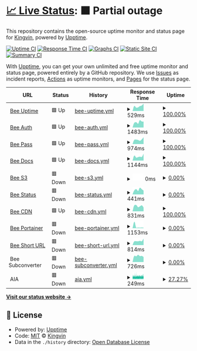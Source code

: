 # [📈 Live Status](https://uptime.tob.ee): <!--live status--> **🟧 Partial outage**

This repository contains the open-source uptime monitor and status page for [Kingvin](https://uptime.tob.ee), powered by [Upptime](https://github.com/upptime/upptime).

[![Uptime CI](https://github.com/dongqw/upptime/workflows/Uptime%20CI/badge.svg)](https://github.com/dongqw/upptime/actions?query=workflow%3A%22Uptime+CI%22)
[![Response Time CI](https://github.com/dongqw/upptime/workflows/Response%20Time%20CI/badge.svg)](https://github.com/dongqw/upptime/actions?query=workflow%3A%22Response+Time+CI%22)
[![Graphs CI](https://github.com/dongqw/upptime/workflows/Graphs%20CI/badge.svg)](https://github.com/dongqw/upptime/actions?query=workflow%3A%22Graphs+CI%22)
[![Static Site CI](https://github.com/dongqw/upptime/workflows/Static%20Site%20CI/badge.svg)](https://github.com/dongqw/upptime/actions?query=workflow%3A%22Static+Site+CI%22)
[![Summary CI](https://github.com/dongqw/upptime/workflows/Summary%20CI/badge.svg)](https://github.com/dongqw/upptime/actions?query=workflow%3A%22Summary+CI%22)

With [Upptime](https://upptime.js.org), you can get your own unlimited and free uptime monitor and status page, powered entirely by a GitHub repository. We use [Issues](https://github.com/dongqw/upptime/issues) as incident reports, [Actions](https://github.com/dongqw/upptime/actions) as uptime monitors, and [Pages](https://uptime.tob.ee) for the status page.

<!--start: status pages-->
<!-- This summary is generated by Upptime (https://github.com/upptime/upptime) -->
<!-- Do not edit this manually, your changes will be overwritten -->
<!-- prettier-ignore -->
| URL | Status | History | Response Time | Uptime |
| --- | ------ | ------- | ------------- | ------ |
| <img alt="" src="https://icons.duckduckgo.com/ip3/uptime.tob.ee.ico" height="13"> [Bee Uptime](https://uptime.tob.ee) | 🟩 Up | [bee-uptime.yml](https://github.com/dongqw/upptime/commits/HEAD/history/bee-uptime.yml) | <details><summary><img alt="Response time graph" src="./graphs/bee-uptime/response-time-week.png" height="20"> 529ms</summary><br><a href="https://uptime.tob.ee/history/bee-uptime"><img alt="Response time 538" src="https://img.shields.io/endpoint?url=https%3A%2F%2Fraw.githubusercontent.com%2Fdongqw%2Fupptime%2FHEAD%2Fapi%2Fbee-uptime%2Fresponse-time.json"></a><br><a href="https://uptime.tob.ee/history/bee-uptime"><img alt="24-hour response time 794" src="https://img.shields.io/endpoint?url=https%3A%2F%2Fraw.githubusercontent.com%2Fdongqw%2Fupptime%2FHEAD%2Fapi%2Fbee-uptime%2Fresponse-time-day.json"></a><br><a href="https://uptime.tob.ee/history/bee-uptime"><img alt="7-day response time 529" src="https://img.shields.io/endpoint?url=https%3A%2F%2Fraw.githubusercontent.com%2Fdongqw%2Fupptime%2FHEAD%2Fapi%2Fbee-uptime%2Fresponse-time-week.json"></a><br><a href="https://uptime.tob.ee/history/bee-uptime"><img alt="30-day response time 532" src="https://img.shields.io/endpoint?url=https%3A%2F%2Fraw.githubusercontent.com%2Fdongqw%2Fupptime%2FHEAD%2Fapi%2Fbee-uptime%2Fresponse-time-month.json"></a><br><a href="https://uptime.tob.ee/history/bee-uptime"><img alt="1-year response time 582" src="https://img.shields.io/endpoint?url=https%3A%2F%2Fraw.githubusercontent.com%2Fdongqw%2Fupptime%2FHEAD%2Fapi%2Fbee-uptime%2Fresponse-time-year.json"></a></details> | <details><summary><a href="https://uptime.tob.ee/history/bee-uptime">100.00%</a></summary><a href="https://uptime.tob.ee/history/bee-uptime"><img alt="All-time uptime 100.00%" src="https://img.shields.io/endpoint?url=https%3A%2F%2Fraw.githubusercontent.com%2Fdongqw%2Fupptime%2FHEAD%2Fapi%2Fbee-uptime%2Fuptime.json"></a><br><a href="https://uptime.tob.ee/history/bee-uptime"><img alt="24-hour uptime 100.00%" src="https://img.shields.io/endpoint?url=https%3A%2F%2Fraw.githubusercontent.com%2Fdongqw%2Fupptime%2FHEAD%2Fapi%2Fbee-uptime%2Fuptime-day.json"></a><br><a href="https://uptime.tob.ee/history/bee-uptime"><img alt="7-day uptime 100.00%" src="https://img.shields.io/endpoint?url=https%3A%2F%2Fraw.githubusercontent.com%2Fdongqw%2Fupptime%2FHEAD%2Fapi%2Fbee-uptime%2Fuptime-week.json"></a><br><a href="https://uptime.tob.ee/history/bee-uptime"><img alt="30-day uptime 100.00%" src="https://img.shields.io/endpoint?url=https%3A%2F%2Fraw.githubusercontent.com%2Fdongqw%2Fupptime%2FHEAD%2Fapi%2Fbee-uptime%2Fuptime-month.json"></a><br><a href="https://uptime.tob.ee/history/bee-uptime"><img alt="1-year uptime 100.00%" src="https://img.shields.io/endpoint?url=https%3A%2F%2Fraw.githubusercontent.com%2Fdongqw%2Fupptime%2FHEAD%2Fapi%2Fbee-uptime%2Fuptime-year.json"></a></details>
| <img alt="" src="https://icons.duckduckgo.com/ip3/auth.tob.ee.ico" height="13"> [Bee Auth](https://auth.tob.ee) | 🟩 Up | [bee-auth.yml](https://github.com/dongqw/upptime/commits/HEAD/history/bee-auth.yml) | <details><summary><img alt="Response time graph" src="./graphs/bee-auth/response-time-week.png" height="20"> 1483ms</summary><br><a href="https://uptime.tob.ee/history/bee-auth"><img alt="Response time 1384" src="https://img.shields.io/endpoint?url=https%3A%2F%2Fraw.githubusercontent.com%2Fdongqw%2Fupptime%2FHEAD%2Fapi%2Fbee-auth%2Fresponse-time.json"></a><br><a href="https://uptime.tob.ee/history/bee-auth"><img alt="24-hour response time 1588" src="https://img.shields.io/endpoint?url=https%3A%2F%2Fraw.githubusercontent.com%2Fdongqw%2Fupptime%2FHEAD%2Fapi%2Fbee-auth%2Fresponse-time-day.json"></a><br><a href="https://uptime.tob.ee/history/bee-auth"><img alt="7-day response time 1483" src="https://img.shields.io/endpoint?url=https%3A%2F%2Fraw.githubusercontent.com%2Fdongqw%2Fupptime%2FHEAD%2Fapi%2Fbee-auth%2Fresponse-time-week.json"></a><br><a href="https://uptime.tob.ee/history/bee-auth"><img alt="30-day response time 1804" src="https://img.shields.io/endpoint?url=https%3A%2F%2Fraw.githubusercontent.com%2Fdongqw%2Fupptime%2FHEAD%2Fapi%2Fbee-auth%2Fresponse-time-month.json"></a><br><a href="https://uptime.tob.ee/history/bee-auth"><img alt="1-year response time 1484" src="https://img.shields.io/endpoint?url=https%3A%2F%2Fraw.githubusercontent.com%2Fdongqw%2Fupptime%2FHEAD%2Fapi%2Fbee-auth%2Fresponse-time-year.json"></a></details> | <details><summary><a href="https://uptime.tob.ee/history/bee-auth">100.00%</a></summary><a href="https://uptime.tob.ee/history/bee-auth"><img alt="All-time uptime 75.84%" src="https://img.shields.io/endpoint?url=https%3A%2F%2Fraw.githubusercontent.com%2Fdongqw%2Fupptime%2FHEAD%2Fapi%2Fbee-auth%2Fuptime.json"></a><br><a href="https://uptime.tob.ee/history/bee-auth"><img alt="24-hour uptime 100.00%" src="https://img.shields.io/endpoint?url=https%3A%2F%2Fraw.githubusercontent.com%2Fdongqw%2Fupptime%2FHEAD%2Fapi%2Fbee-auth%2Fuptime-day.json"></a><br><a href="https://uptime.tob.ee/history/bee-auth"><img alt="7-day uptime 100.00%" src="https://img.shields.io/endpoint?url=https%3A%2F%2Fraw.githubusercontent.com%2Fdongqw%2Fupptime%2FHEAD%2Fapi%2Fbee-auth%2Fuptime-week.json"></a><br><a href="https://uptime.tob.ee/history/bee-auth"><img alt="30-day uptime 100.00%" src="https://img.shields.io/endpoint?url=https%3A%2F%2Fraw.githubusercontent.com%2Fdongqw%2Fupptime%2FHEAD%2Fapi%2Fbee-auth%2Fuptime-month.json"></a><br><a href="https://uptime.tob.ee/history/bee-auth"><img alt="1-year uptime 70.67%" src="https://img.shields.io/endpoint?url=https%3A%2F%2Fraw.githubusercontent.com%2Fdongqw%2Fupptime%2FHEAD%2Fapi%2Fbee-auth%2Fuptime-year.json"></a></details>
| <img alt="" src="https://icons.duckduckgo.com/ip3/pass.tob.ee.ico" height="13"> [Bee Pass](https://pass.tob.ee) | 🟩 Up | [bee-pass.yml](https://github.com/dongqw/upptime/commits/HEAD/history/bee-pass.yml) | <details><summary><img alt="Response time graph" src="./graphs/bee-pass/response-time-week.png" height="20"> 974ms</summary><br><a href="https://uptime.tob.ee/history/bee-pass"><img alt="Response time 1033" src="https://img.shields.io/endpoint?url=https%3A%2F%2Fraw.githubusercontent.com%2Fdongqw%2Fupptime%2FHEAD%2Fapi%2Fbee-pass%2Fresponse-time.json"></a><br><a href="https://uptime.tob.ee/history/bee-pass"><img alt="24-hour response time 1461" src="https://img.shields.io/endpoint?url=https%3A%2F%2Fraw.githubusercontent.com%2Fdongqw%2Fupptime%2FHEAD%2Fapi%2Fbee-pass%2Fresponse-time-day.json"></a><br><a href="https://uptime.tob.ee/history/bee-pass"><img alt="7-day response time 974" src="https://img.shields.io/endpoint?url=https%3A%2F%2Fraw.githubusercontent.com%2Fdongqw%2Fupptime%2FHEAD%2Fapi%2Fbee-pass%2Fresponse-time-week.json"></a><br><a href="https://uptime.tob.ee/history/bee-pass"><img alt="30-day response time 1041" src="https://img.shields.io/endpoint?url=https%3A%2F%2Fraw.githubusercontent.com%2Fdongqw%2Fupptime%2FHEAD%2Fapi%2Fbee-pass%2Fresponse-time-month.json"></a><br><a href="https://uptime.tob.ee/history/bee-pass"><img alt="1-year response time 1146" src="https://img.shields.io/endpoint?url=https%3A%2F%2Fraw.githubusercontent.com%2Fdongqw%2Fupptime%2FHEAD%2Fapi%2Fbee-pass%2Fresponse-time-year.json"></a></details> | <details><summary><a href="https://uptime.tob.ee/history/bee-pass">100.00%</a></summary><a href="https://uptime.tob.ee/history/bee-pass"><img alt="All-time uptime 99.48%" src="https://img.shields.io/endpoint?url=https%3A%2F%2Fraw.githubusercontent.com%2Fdongqw%2Fupptime%2FHEAD%2Fapi%2Fbee-pass%2Fuptime.json"></a><br><a href="https://uptime.tob.ee/history/bee-pass"><img alt="24-hour uptime 100.00%" src="https://img.shields.io/endpoint?url=https%3A%2F%2Fraw.githubusercontent.com%2Fdongqw%2Fupptime%2FHEAD%2Fapi%2Fbee-pass%2Fuptime-day.json"></a><br><a href="https://uptime.tob.ee/history/bee-pass"><img alt="7-day uptime 100.00%" src="https://img.shields.io/endpoint?url=https%3A%2F%2Fraw.githubusercontent.com%2Fdongqw%2Fupptime%2FHEAD%2Fapi%2Fbee-pass%2Fuptime-week.json"></a><br><a href="https://uptime.tob.ee/history/bee-pass"><img alt="30-day uptime 100.00%" src="https://img.shields.io/endpoint?url=https%3A%2F%2Fraw.githubusercontent.com%2Fdongqw%2Fupptime%2FHEAD%2Fapi%2Fbee-pass%2Fuptime-month.json"></a><br><a href="https://uptime.tob.ee/history/bee-pass"><img alt="1-year uptime 99.83%" src="https://img.shields.io/endpoint?url=https%3A%2F%2Fraw.githubusercontent.com%2Fdongqw%2Fupptime%2FHEAD%2Fapi%2Fbee-pass%2Fuptime-year.json"></a></details>
| <img alt="" src="https://icons.duckduckgo.com/ip3/docs.tob.ee.ico" height="13"> [Bee Docs](https://docs.tob.ee) | 🟩 Up | [bee-docs.yml](https://github.com/dongqw/upptime/commits/HEAD/history/bee-docs.yml) | <details><summary><img alt="Response time graph" src="./graphs/bee-docs/response-time-week.png" height="20"> 1144ms</summary><br><a href="https://uptime.tob.ee/history/bee-docs"><img alt="Response time 936" src="https://img.shields.io/endpoint?url=https%3A%2F%2Fraw.githubusercontent.com%2Fdongqw%2Fupptime%2FHEAD%2Fapi%2Fbee-docs%2Fresponse-time.json"></a><br><a href="https://uptime.tob.ee/history/bee-docs"><img alt="24-hour response time 1828" src="https://img.shields.io/endpoint?url=https%3A%2F%2Fraw.githubusercontent.com%2Fdongqw%2Fupptime%2FHEAD%2Fapi%2Fbee-docs%2Fresponse-time-day.json"></a><br><a href="https://uptime.tob.ee/history/bee-docs"><img alt="7-day response time 1144" src="https://img.shields.io/endpoint?url=https%3A%2F%2Fraw.githubusercontent.com%2Fdongqw%2Fupptime%2FHEAD%2Fapi%2Fbee-docs%2Fresponse-time-week.json"></a><br><a href="https://uptime.tob.ee/history/bee-docs"><img alt="30-day response time 1130" src="https://img.shields.io/endpoint?url=https%3A%2F%2Fraw.githubusercontent.com%2Fdongqw%2Fupptime%2FHEAD%2Fapi%2Fbee-docs%2Fresponse-time-month.json"></a><br><a href="https://uptime.tob.ee/history/bee-docs"><img alt="1-year response time 1030" src="https://img.shields.io/endpoint?url=https%3A%2F%2Fraw.githubusercontent.com%2Fdongqw%2Fupptime%2FHEAD%2Fapi%2Fbee-docs%2Fresponse-time-year.json"></a></details> | <details><summary><a href="https://uptime.tob.ee/history/bee-docs">100.00%</a></summary><a href="https://uptime.tob.ee/history/bee-docs"><img alt="All-time uptime 99.28%" src="https://img.shields.io/endpoint?url=https%3A%2F%2Fraw.githubusercontent.com%2Fdongqw%2Fupptime%2FHEAD%2Fapi%2Fbee-docs%2Fuptime.json"></a><br><a href="https://uptime.tob.ee/history/bee-docs"><img alt="24-hour uptime 100.00%" src="https://img.shields.io/endpoint?url=https%3A%2F%2Fraw.githubusercontent.com%2Fdongqw%2Fupptime%2FHEAD%2Fapi%2Fbee-docs%2Fuptime-day.json"></a><br><a href="https://uptime.tob.ee/history/bee-docs"><img alt="7-day uptime 100.00%" src="https://img.shields.io/endpoint?url=https%3A%2F%2Fraw.githubusercontent.com%2Fdongqw%2Fupptime%2FHEAD%2Fapi%2Fbee-docs%2Fuptime-week.json"></a><br><a href="https://uptime.tob.ee/history/bee-docs"><img alt="30-day uptime 100.00%" src="https://img.shields.io/endpoint?url=https%3A%2F%2Fraw.githubusercontent.com%2Fdongqw%2Fupptime%2FHEAD%2Fapi%2Fbee-docs%2Fuptime-month.json"></a><br><a href="https://uptime.tob.ee/history/bee-docs"><img alt="1-year uptime 99.58%" src="https://img.shields.io/endpoint?url=https%3A%2F%2Fraw.githubusercontent.com%2Fdongqw%2Fupptime%2FHEAD%2Fapi%2Fbee-docs%2Fuptime-year.json"></a></details>
| <img alt="" src="https://icons.duckduckgo.com/ip3/s3.tob.ee.ico" height="13"> [Bee S3](https://s3.tob.ee) | 🟥 Down | [bee-s3.yml](https://github.com/dongqw/upptime/commits/HEAD/history/bee-s3.yml) | <details><summary><img alt="Response time graph" src="./graphs/bee-s3/response-time-week.png" height="20"> 0ms</summary><br><a href="https://uptime.tob.ee/history/bee-s3"><img alt="Response time 778" src="https://img.shields.io/endpoint?url=https%3A%2F%2Fraw.githubusercontent.com%2Fdongqw%2Fupptime%2FHEAD%2Fapi%2Fbee-s3%2Fresponse-time.json"></a><br><a href="https://uptime.tob.ee/history/bee-s3"><img alt="24-hour response time 0" src="https://img.shields.io/endpoint?url=https%3A%2F%2Fraw.githubusercontent.com%2Fdongqw%2Fupptime%2FHEAD%2Fapi%2Fbee-s3%2Fresponse-time-day.json"></a><br><a href="https://uptime.tob.ee/history/bee-s3"><img alt="7-day response time 0" src="https://img.shields.io/endpoint?url=https%3A%2F%2Fraw.githubusercontent.com%2Fdongqw%2Fupptime%2FHEAD%2Fapi%2Fbee-s3%2Fresponse-time-week.json"></a><br><a href="https://uptime.tob.ee/history/bee-s3"><img alt="30-day response time 0" src="https://img.shields.io/endpoint?url=https%3A%2F%2Fraw.githubusercontent.com%2Fdongqw%2Fupptime%2FHEAD%2Fapi%2Fbee-s3%2Fresponse-time-month.json"></a><br><a href="https://uptime.tob.ee/history/bee-s3"><img alt="1-year response time 849" src="https://img.shields.io/endpoint?url=https%3A%2F%2Fraw.githubusercontent.com%2Fdongqw%2Fupptime%2FHEAD%2Fapi%2Fbee-s3%2Fresponse-time-year.json"></a></details> | <details><summary><a href="https://uptime.tob.ee/history/bee-s3">0.00%</a></summary><a href="https://uptime.tob.ee/history/bee-s3"><img alt="All-time uptime 0.00%" src="https://img.shields.io/endpoint?url=https%3A%2F%2Fraw.githubusercontent.com%2Fdongqw%2Fupptime%2FHEAD%2Fapi%2Fbee-s3%2Fuptime.json"></a><br><a href="https://uptime.tob.ee/history/bee-s3"><img alt="24-hour uptime 0.00%" src="https://img.shields.io/endpoint?url=https%3A%2F%2Fraw.githubusercontent.com%2Fdongqw%2Fupptime%2FHEAD%2Fapi%2Fbee-s3%2Fuptime-day.json"></a><br><a href="https://uptime.tob.ee/history/bee-s3"><img alt="7-day uptime 0.00%" src="https://img.shields.io/endpoint?url=https%3A%2F%2Fraw.githubusercontent.com%2Fdongqw%2Fupptime%2FHEAD%2Fapi%2Fbee-s3%2Fuptime-week.json"></a><br><a href="https://uptime.tob.ee/history/bee-s3"><img alt="30-day uptime 7.96%" src="https://img.shields.io/endpoint?url=https%3A%2F%2Fraw.githubusercontent.com%2Fdongqw%2Fupptime%2FHEAD%2Fapi%2Fbee-s3%2Fuptime-month.json"></a><br><a href="https://uptime.tob.ee/history/bee-s3"><img alt="1-year uptime 0.00%" src="https://img.shields.io/endpoint?url=https%3A%2F%2Fraw.githubusercontent.com%2Fdongqw%2Fupptime%2FHEAD%2Fapi%2Fbee-s3%2Fuptime-year.json"></a></details>
| <img alt="" src="https://icons.duckduckgo.com/ip3/status.tob.ee.ico" height="13"> [Bee Status](https://status.tob.ee) | 🟥 Down | [bee-status.yml](https://github.com/dongqw/upptime/commits/HEAD/history/bee-status.yml) | <details><summary><img alt="Response time graph" src="./graphs/bee-status/response-time-week.png" height="20"> 441ms</summary><br><a href="https://uptime.tob.ee/history/bee-status"><img alt="Response time 763" src="https://img.shields.io/endpoint?url=https%3A%2F%2Fraw.githubusercontent.com%2Fdongqw%2Fupptime%2FHEAD%2Fapi%2Fbee-status%2Fresponse-time.json"></a><br><a href="https://uptime.tob.ee/history/bee-status"><img alt="24-hour response time 354" src="https://img.shields.io/endpoint?url=https%3A%2F%2Fraw.githubusercontent.com%2Fdongqw%2Fupptime%2FHEAD%2Fapi%2Fbee-status%2Fresponse-time-day.json"></a><br><a href="https://uptime.tob.ee/history/bee-status"><img alt="7-day response time 441" src="https://img.shields.io/endpoint?url=https%3A%2F%2Fraw.githubusercontent.com%2Fdongqw%2Fupptime%2FHEAD%2Fapi%2Fbee-status%2Fresponse-time-week.json"></a><br><a href="https://uptime.tob.ee/history/bee-status"><img alt="30-day response time 619" src="https://img.shields.io/endpoint?url=https%3A%2F%2Fraw.githubusercontent.com%2Fdongqw%2Fupptime%2FHEAD%2Fapi%2Fbee-status%2Fresponse-time-month.json"></a><br><a href="https://uptime.tob.ee/history/bee-status"><img alt="1-year response time 803" src="https://img.shields.io/endpoint?url=https%3A%2F%2Fraw.githubusercontent.com%2Fdongqw%2Fupptime%2FHEAD%2Fapi%2Fbee-status%2Fresponse-time-year.json"></a></details> | <details><summary><a href="https://uptime.tob.ee/history/bee-status">0.00%</a></summary><a href="https://uptime.tob.ee/history/bee-status"><img alt="All-time uptime 78.29%" src="https://img.shields.io/endpoint?url=https%3A%2F%2Fraw.githubusercontent.com%2Fdongqw%2Fupptime%2FHEAD%2Fapi%2Fbee-status%2Fuptime.json"></a><br><a href="https://uptime.tob.ee/history/bee-status"><img alt="24-hour uptime 0.00%" src="https://img.shields.io/endpoint?url=https%3A%2F%2Fraw.githubusercontent.com%2Fdongqw%2Fupptime%2FHEAD%2Fapi%2Fbee-status%2Fuptime-day.json"></a><br><a href="https://uptime.tob.ee/history/bee-status"><img alt="7-day uptime 0.00%" src="https://img.shields.io/endpoint?url=https%3A%2F%2Fraw.githubusercontent.com%2Fdongqw%2Fupptime%2FHEAD%2Fapi%2Fbee-status%2Fuptime-week.json"></a><br><a href="https://uptime.tob.ee/history/bee-status"><img alt="30-day uptime 7.96%" src="https://img.shields.io/endpoint?url=https%3A%2F%2Fraw.githubusercontent.com%2Fdongqw%2Fupptime%2FHEAD%2Fapi%2Fbee-status%2Fuptime-month.json"></a><br><a href="https://uptime.tob.ee/history/bee-status"><img alt="1-year uptime 72.25%" src="https://img.shields.io/endpoint?url=https%3A%2F%2Fraw.githubusercontent.com%2Fdongqw%2Fupptime%2FHEAD%2Fapi%2Fbee-status%2Fuptime-year.json"></a></details>
| <img alt="" src="https://icons.duckduckgo.com/ip3/cdn.tob.ee.ico" height="13"> [Bee CDN](https://cdn.tob.ee) | 🟩 Up | [bee-cdn.yml](https://github.com/dongqw/upptime/commits/HEAD/history/bee-cdn.yml) | <details><summary><img alt="Response time graph" src="./graphs/bee-cdn/response-time-week.png" height="20"> 831ms</summary><br><a href="https://uptime.tob.ee/history/bee-cdn"><img alt="Response time 927" src="https://img.shields.io/endpoint?url=https%3A%2F%2Fraw.githubusercontent.com%2Fdongqw%2Fupptime%2FHEAD%2Fapi%2Fbee-cdn%2Fresponse-time.json"></a><br><a href="https://uptime.tob.ee/history/bee-cdn"><img alt="24-hour response time 603" src="https://img.shields.io/endpoint?url=https%3A%2F%2Fraw.githubusercontent.com%2Fdongqw%2Fupptime%2FHEAD%2Fapi%2Fbee-cdn%2Fresponse-time-day.json"></a><br><a href="https://uptime.tob.ee/history/bee-cdn"><img alt="7-day response time 831" src="https://img.shields.io/endpoint?url=https%3A%2F%2Fraw.githubusercontent.com%2Fdongqw%2Fupptime%2FHEAD%2Fapi%2Fbee-cdn%2Fresponse-time-week.json"></a><br><a href="https://uptime.tob.ee/history/bee-cdn"><img alt="30-day response time 873" src="https://img.shields.io/endpoint?url=https%3A%2F%2Fraw.githubusercontent.com%2Fdongqw%2Fupptime%2FHEAD%2Fapi%2Fbee-cdn%2Fresponse-time-month.json"></a><br><a href="https://uptime.tob.ee/history/bee-cdn"><img alt="1-year response time 985" src="https://img.shields.io/endpoint?url=https%3A%2F%2Fraw.githubusercontent.com%2Fdongqw%2Fupptime%2FHEAD%2Fapi%2Fbee-cdn%2Fresponse-time-year.json"></a></details> | <details><summary><a href="https://uptime.tob.ee/history/bee-cdn">100.00%</a></summary><a href="https://uptime.tob.ee/history/bee-cdn"><img alt="All-time uptime 99.47%" src="https://img.shields.io/endpoint?url=https%3A%2F%2Fraw.githubusercontent.com%2Fdongqw%2Fupptime%2FHEAD%2Fapi%2Fbee-cdn%2Fuptime.json"></a><br><a href="https://uptime.tob.ee/history/bee-cdn"><img alt="24-hour uptime 100.00%" src="https://img.shields.io/endpoint?url=https%3A%2F%2Fraw.githubusercontent.com%2Fdongqw%2Fupptime%2FHEAD%2Fapi%2Fbee-cdn%2Fuptime-day.json"></a><br><a href="https://uptime.tob.ee/history/bee-cdn"><img alt="7-day uptime 100.00%" src="https://img.shields.io/endpoint?url=https%3A%2F%2Fraw.githubusercontent.com%2Fdongqw%2Fupptime%2FHEAD%2Fapi%2Fbee-cdn%2Fuptime-week.json"></a><br><a href="https://uptime.tob.ee/history/bee-cdn"><img alt="30-day uptime 100.00%" src="https://img.shields.io/endpoint?url=https%3A%2F%2Fraw.githubusercontent.com%2Fdongqw%2Fupptime%2FHEAD%2Fapi%2Fbee-cdn%2Fuptime-month.json"></a><br><a href="https://uptime.tob.ee/history/bee-cdn"><img alt="1-year uptime 99.82%" src="https://img.shields.io/endpoint?url=https%3A%2F%2Fraw.githubusercontent.com%2Fdongqw%2Fupptime%2FHEAD%2Fapi%2Fbee-cdn%2Fuptime-year.json"></a></details>
| <img alt="" src="https://icons.duckduckgo.com/ip3/portainer.tob.ee.ico" height="13"> [Bee Portainer](https://portainer.tob.ee) | 🟥 Down | [bee-portainer.yml](https://github.com/dongqw/upptime/commits/HEAD/history/bee-portainer.yml) | <details><summary><img alt="Response time graph" src="./graphs/bee-portainer/response-time-week.png" height="20"> 1153ms</summary><br><a href="https://uptime.tob.ee/history/bee-portainer"><img alt="Response time 720" src="https://img.shields.io/endpoint?url=https%3A%2F%2Fraw.githubusercontent.com%2Fdongqw%2Fupptime%2FHEAD%2Fapi%2Fbee-portainer%2Fresponse-time.json"></a><br><a href="https://uptime.tob.ee/history/bee-portainer"><img alt="24-hour response time 330" src="https://img.shields.io/endpoint?url=https%3A%2F%2Fraw.githubusercontent.com%2Fdongqw%2Fupptime%2FHEAD%2Fapi%2Fbee-portainer%2Fresponse-time-day.json"></a><br><a href="https://uptime.tob.ee/history/bee-portainer"><img alt="7-day response time 1153" src="https://img.shields.io/endpoint?url=https%3A%2F%2Fraw.githubusercontent.com%2Fdongqw%2Fupptime%2FHEAD%2Fapi%2Fbee-portainer%2Fresponse-time-week.json"></a><br><a href="https://uptime.tob.ee/history/bee-portainer"><img alt="30-day response time 557" src="https://img.shields.io/endpoint?url=https%3A%2F%2Fraw.githubusercontent.com%2Fdongqw%2Fupptime%2FHEAD%2Fapi%2Fbee-portainer%2Fresponse-time-month.json"></a><br><a href="https://uptime.tob.ee/history/bee-portainer"><img alt="1-year response time 721" src="https://img.shields.io/endpoint?url=https%3A%2F%2Fraw.githubusercontent.com%2Fdongqw%2Fupptime%2FHEAD%2Fapi%2Fbee-portainer%2Fresponse-time-year.json"></a></details> | <details><summary><a href="https://uptime.tob.ee/history/bee-portainer">0.00%</a></summary><a href="https://uptime.tob.ee/history/bee-portainer"><img alt="All-time uptime 78.26%" src="https://img.shields.io/endpoint?url=https%3A%2F%2Fraw.githubusercontent.com%2Fdongqw%2Fupptime%2FHEAD%2Fapi%2Fbee-portainer%2Fuptime.json"></a><br><a href="https://uptime.tob.ee/history/bee-portainer"><img alt="24-hour uptime 0.00%" src="https://img.shields.io/endpoint?url=https%3A%2F%2Fraw.githubusercontent.com%2Fdongqw%2Fupptime%2FHEAD%2Fapi%2Fbee-portainer%2Fuptime-day.json"></a><br><a href="https://uptime.tob.ee/history/bee-portainer"><img alt="7-day uptime 0.00%" src="https://img.shields.io/endpoint?url=https%3A%2F%2Fraw.githubusercontent.com%2Fdongqw%2Fupptime%2FHEAD%2Fapi%2Fbee-portainer%2Fuptime-week.json"></a><br><a href="https://uptime.tob.ee/history/bee-portainer"><img alt="30-day uptime 7.96%" src="https://img.shields.io/endpoint?url=https%3A%2F%2Fraw.githubusercontent.com%2Fdongqw%2Fupptime%2FHEAD%2Fapi%2Fbee-portainer%2Fuptime-month.json"></a><br><a href="https://uptime.tob.ee/history/bee-portainer"><img alt="1-year uptime 72.25%" src="https://img.shields.io/endpoint?url=https%3A%2F%2Fraw.githubusercontent.com%2Fdongqw%2Fupptime%2FHEAD%2Fapi%2Fbee-portainer%2Fuptime-year.json"></a></details>
| <img alt="" src="https://icons.duckduckgo.com/ip3/tob.ee.ico" height="13"> [Bee Short URL](https://tob.ee) | 🟥 Down | [bee-short-url.yml](https://github.com/dongqw/upptime/commits/HEAD/history/bee-short-url.yml) | <details><summary><img alt="Response time graph" src="./graphs/bee-short-url/response-time-week.png" height="20"> 814ms</summary><br><a href="https://uptime.tob.ee/history/bee-short-url"><img alt="Response time 687" src="https://img.shields.io/endpoint?url=https%3A%2F%2Fraw.githubusercontent.com%2Fdongqw%2Fupptime%2FHEAD%2Fapi%2Fbee-short-url%2Fresponse-time.json"></a><br><a href="https://uptime.tob.ee/history/bee-short-url"><img alt="24-hour response time 1215" src="https://img.shields.io/endpoint?url=https%3A%2F%2Fraw.githubusercontent.com%2Fdongqw%2Fupptime%2FHEAD%2Fapi%2Fbee-short-url%2Fresponse-time-day.json"></a><br><a href="https://uptime.tob.ee/history/bee-short-url"><img alt="7-day response time 814" src="https://img.shields.io/endpoint?url=https%3A%2F%2Fraw.githubusercontent.com%2Fdongqw%2Fupptime%2FHEAD%2Fapi%2Fbee-short-url%2Fresponse-time-week.json"></a><br><a href="https://uptime.tob.ee/history/bee-short-url"><img alt="30-day response time 773" src="https://img.shields.io/endpoint?url=https%3A%2F%2Fraw.githubusercontent.com%2Fdongqw%2Fupptime%2FHEAD%2Fapi%2Fbee-short-url%2Fresponse-time-month.json"></a><br><a href="https://uptime.tob.ee/history/bee-short-url"><img alt="1-year response time 719" src="https://img.shields.io/endpoint?url=https%3A%2F%2Fraw.githubusercontent.com%2Fdongqw%2Fupptime%2FHEAD%2Fapi%2Fbee-short-url%2Fresponse-time-year.json"></a></details> | <details><summary><a href="https://uptime.tob.ee/history/bee-short-url">0.00%</a></summary><a href="https://uptime.tob.ee/history/bee-short-url"><img alt="All-time uptime 0.00%" src="https://img.shields.io/endpoint?url=https%3A%2F%2Fraw.githubusercontent.com%2Fdongqw%2Fupptime%2FHEAD%2Fapi%2Fbee-short-url%2Fuptime.json"></a><br><a href="https://uptime.tob.ee/history/bee-short-url"><img alt="24-hour uptime 0.00%" src="https://img.shields.io/endpoint?url=https%3A%2F%2Fraw.githubusercontent.com%2Fdongqw%2Fupptime%2FHEAD%2Fapi%2Fbee-short-url%2Fuptime-day.json"></a><br><a href="https://uptime.tob.ee/history/bee-short-url"><img alt="7-day uptime 0.00%" src="https://img.shields.io/endpoint?url=https%3A%2F%2Fraw.githubusercontent.com%2Fdongqw%2Fupptime%2FHEAD%2Fapi%2Fbee-short-url%2Fuptime-week.json"></a><br><a href="https://uptime.tob.ee/history/bee-short-url"><img alt="30-day uptime 7.96%" src="https://img.shields.io/endpoint?url=https%3A%2F%2Fraw.githubusercontent.com%2Fdongqw%2Fupptime%2FHEAD%2Fapi%2Fbee-short-url%2Fuptime-month.json"></a><br><a href="https://uptime.tob.ee/history/bee-short-url"><img alt="1-year uptime 0.00%" src="https://img.shields.io/endpoint?url=https%3A%2F%2Fraw.githubusercontent.com%2Fdongqw%2Fupptime%2FHEAD%2Fapi%2Fbee-short-url%2Fuptime-year.json"></a></details>
| <img alt="" src="https://icons.duckduckgo.com/ip3/null.ico" height="13"> Bee Subconverter | 🟥 Down | [bee-subconverter.yml](https://github.com/dongqw/upptime/commits/HEAD/history/bee-subconverter.yml) | <details><summary><img alt="Response time graph" src="./graphs/bee-subconverter/response-time-week.png" height="20"> 726ms</summary><br><a href="https://uptime.tob.ee/history/bee-subconverter"><img alt="Response time 755" src="https://img.shields.io/endpoint?url=https%3A%2F%2Fraw.githubusercontent.com%2Fdongqw%2Fupptime%2FHEAD%2Fapi%2Fbee-subconverter%2Fresponse-time.json"></a><br><a href="https://uptime.tob.ee/history/bee-subconverter"><img alt="24-hour response time 601" src="https://img.shields.io/endpoint?url=https%3A%2F%2Fraw.githubusercontent.com%2Fdongqw%2Fupptime%2FHEAD%2Fapi%2Fbee-subconverter%2Fresponse-time-day.json"></a><br><a href="https://uptime.tob.ee/history/bee-subconverter"><img alt="7-day response time 726" src="https://img.shields.io/endpoint?url=https%3A%2F%2Fraw.githubusercontent.com%2Fdongqw%2Fupptime%2FHEAD%2Fapi%2Fbee-subconverter%2Fresponse-time-week.json"></a><br><a href="https://uptime.tob.ee/history/bee-subconverter"><img alt="30-day response time 732" src="https://img.shields.io/endpoint?url=https%3A%2F%2Fraw.githubusercontent.com%2Fdongqw%2Fupptime%2FHEAD%2Fapi%2Fbee-subconverter%2Fresponse-time-month.json"></a><br><a href="https://uptime.tob.ee/history/bee-subconverter"><img alt="1-year response time 770" src="https://img.shields.io/endpoint?url=https%3A%2F%2Fraw.githubusercontent.com%2Fdongqw%2Fupptime%2FHEAD%2Fapi%2Fbee-subconverter%2Fresponse-time-year.json"></a></details> | <details><summary><a href="https://uptime.tob.ee/history/bee-subconverter">0.00%</a></summary><a href="https://uptime.tob.ee/history/bee-subconverter"><img alt="All-time uptime 0.00%" src="https://img.shields.io/endpoint?url=https%3A%2F%2Fraw.githubusercontent.com%2Fdongqw%2Fupptime%2FHEAD%2Fapi%2Fbee-subconverter%2Fuptime.json"></a><br><a href="https://uptime.tob.ee/history/bee-subconverter"><img alt="24-hour uptime 0.00%" src="https://img.shields.io/endpoint?url=https%3A%2F%2Fraw.githubusercontent.com%2Fdongqw%2Fupptime%2FHEAD%2Fapi%2Fbee-subconverter%2Fuptime-day.json"></a><br><a href="https://uptime.tob.ee/history/bee-subconverter"><img alt="7-day uptime 0.00%" src="https://img.shields.io/endpoint?url=https%3A%2F%2Fraw.githubusercontent.com%2Fdongqw%2Fupptime%2FHEAD%2Fapi%2Fbee-subconverter%2Fuptime-week.json"></a><br><a href="https://uptime.tob.ee/history/bee-subconverter"><img alt="30-day uptime 7.96%" src="https://img.shields.io/endpoint?url=https%3A%2F%2Fraw.githubusercontent.com%2Fdongqw%2Fupptime%2FHEAD%2Fapi%2Fbee-subconverter%2Fuptime-month.json"></a><br><a href="https://uptime.tob.ee/history/bee-subconverter"><img alt="1-year uptime 0.00%" src="https://img.shields.io/endpoint?url=https%3A%2F%2Fraw.githubusercontent.com%2Fdongqw%2Fupptime%2FHEAD%2Fapi%2Fbee-subconverter%2Fuptime-year.json"></a></details>
| <img alt="" src="https://icons.duckduckgo.com/ip3/null.ico" height="13"> AIA | 🟥 Down | [aia.yml](https://github.com/dongqw/upptime/commits/HEAD/history/aia.yml) | <details><summary><img alt="Response time graph" src="./graphs/aia/response-time-week.png" height="20"> 249ms</summary><br><a href="https://uptime.tob.ee/history/aia"><img alt="Response time 215" src="https://img.shields.io/endpoint?url=https%3A%2F%2Fraw.githubusercontent.com%2Fdongqw%2Fupptime%2FHEAD%2Fapi%2Faia%2Fresponse-time.json"></a><br><a href="https://uptime.tob.ee/history/aia"><img alt="24-hour response time 264" src="https://img.shields.io/endpoint?url=https%3A%2F%2Fraw.githubusercontent.com%2Fdongqw%2Fupptime%2FHEAD%2Fapi%2Faia%2Fresponse-time-day.json"></a><br><a href="https://uptime.tob.ee/history/aia"><img alt="7-day response time 249" src="https://img.shields.io/endpoint?url=https%3A%2F%2Fraw.githubusercontent.com%2Fdongqw%2Fupptime%2FHEAD%2Fapi%2Faia%2Fresponse-time-week.json"></a><br><a href="https://uptime.tob.ee/history/aia"><img alt="30-day response time 253" src="https://img.shields.io/endpoint?url=https%3A%2F%2Fraw.githubusercontent.com%2Fdongqw%2Fupptime%2FHEAD%2Fapi%2Faia%2Fresponse-time-month.json"></a><br><a href="https://uptime.tob.ee/history/aia"><img alt="1-year response time 225" src="https://img.shields.io/endpoint?url=https%3A%2F%2Fraw.githubusercontent.com%2Fdongqw%2Fupptime%2FHEAD%2Fapi%2Faia%2Fresponse-time-year.json"></a></details> | <details><summary><a href="https://uptime.tob.ee/history/aia">27.27%</a></summary><a href="https://uptime.tob.ee/history/aia"><img alt="All-time uptime 98.74%" src="https://img.shields.io/endpoint?url=https%3A%2F%2Fraw.githubusercontent.com%2Fdongqw%2Fupptime%2FHEAD%2Fapi%2Faia%2Fuptime.json"></a><br><a href="https://uptime.tob.ee/history/aia"><img alt="24-hour uptime 48.61%" src="https://img.shields.io/endpoint?url=https%3A%2F%2Fraw.githubusercontent.com%2Fdongqw%2Fupptime%2FHEAD%2Fapi%2Faia%2Fuptime-day.json"></a><br><a href="https://uptime.tob.ee/history/aia"><img alt="7-day uptime 27.27%" src="https://img.shields.io/endpoint?url=https%3A%2F%2Fraw.githubusercontent.com%2Fdongqw%2Fupptime%2FHEAD%2Fapi%2Faia%2Fuptime-week.json"></a><br><a href="https://uptime.tob.ee/history/aia"><img alt="30-day uptime 80.37%" src="https://img.shields.io/endpoint?url=https%3A%2F%2Fraw.githubusercontent.com%2Fdongqw%2Fupptime%2FHEAD%2Fapi%2Faia%2Fuptime-month.json"></a><br><a href="https://uptime.tob.ee/history/aia"><img alt="1-year uptime 98.36%" src="https://img.shields.io/endpoint?url=https%3A%2F%2Fraw.githubusercontent.com%2Fdongqw%2Fupptime%2FHEAD%2Fapi%2Faia%2Fuptime-year.json"></a></details>

<!--end: status pages-->

[**Visit our status website →**](https://uptime.tob.ee)

## 📄 License

- Powered by: [Upptime](https://github.com/upptime/upptime)
- Code: [MIT](./LICENSE) © [Kingvin](https://uptime.tob.ee)
- Data in the `./history` directory: [Open Database License](https://opendatacommons.org/licenses/odbl/1-0/)
